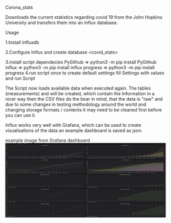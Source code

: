 Corona_stats



Downloads the current statistics regarding covid 19 from the John
Hopkins University and transfers them into an Influx database.

Usage

1.Install Influxdb

2.Configure Influx and create database <covid_stats>

3.install script dependecies
    PyGithub => python3 -m pip install PyGithub
    influx   => python3 -m pip install influx
    progress => python3 -m pip install progress
4.run script once to create default settings
    fill Settings with values and run Script

The Script now loads available data when executed again.
The tables (measurements) <cases> and <timeseries> will be created, which
contain the Information in a nicer way then the CSV files do
the bear in mind, that the data is "raw" and due to some changes
in testing methodology around the world and changing storage 
formats / contents it may need to be cleaned first before you can use it.

Influx works very well with Grafana, which can be used to create visualisations of the data
an example dashboard is saved as json.

example image from Grafana dashboard
![grafana example](grafana_screenshot.png)


    
 